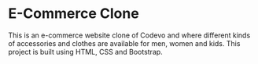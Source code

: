# E-Commerce Clone
This is an e-commerce website clone of Codevo and where different kinds of accessories and clothes are available for men, women and kids.
This project is built using HTML, CSS and Bootstrap.
